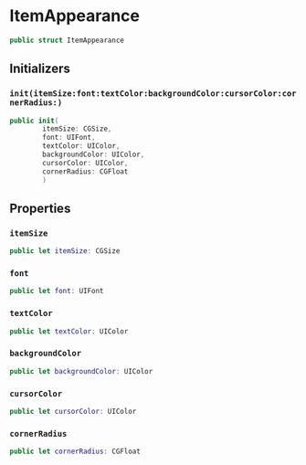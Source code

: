 # ItemAppearance

``` swift
public struct ItemAppearance 
```

## Initializers

### `init(itemSize:font:textColor:backgroundColor:cursorColor:cornerRadius:)`

``` swift
public init(
        itemSize: CGSize,
        font: UIFont,
        textColor: UIColor,
        backgroundColor: UIColor,
        cursorColor: UIColor,
        cornerRadius: CGFloat
        ) 
```

## Properties

### `itemSize`

``` swift
public let itemSize: CGSize
```

### `font`

``` swift
public let font: UIFont
```

### `textColor`

``` swift
public let textColor: UIColor
```

### `backgroundColor`

``` swift
public let backgroundColor: UIColor
```

### `cursorColor`

``` swift
public let cursorColor: UIColor
```

### `cornerRadius`

``` swift
public let cornerRadius: CGFloat
```
